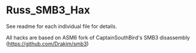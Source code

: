 # Russ_SMB3_Hax
See readme for each individual file for details.

All hacks are based on ASM6 fork of CaptainSouthBird's SMB3 disassembly (https://github.com/Drakim/smb3)
